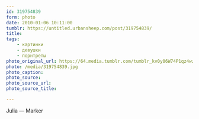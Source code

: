```yaml
---
id: 319754839
form: photo
date: 2010-01-06 10:11:00
tumblr: https://untitled.urbansheep.com/post/319754839/
title:
tags:
    - картинки
    - девушки
    - порнтреты
photo_original_url: https://64.media.tumblr.com/tumblr_kv0y06W74P1qz4wzio1_1280.jpg
photo: /media/319754839.jpg
photo_caption: 
photo_source:
photo_source_url:
photo_source_title:

---
```


<p>Julia — Marker</p>
